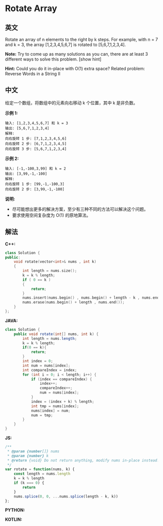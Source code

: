 # Rotate Array

## 英文
Rotate an array of n elements to the right by k steps.
For example, with n = 7 and k = 3, the array [1,2,3,4,5,6,7] is rotated to [5,6,7,1,2,3,4].

**Note:**
Try to come up as many solutions as you can, there are at least 3 different ways to solve this problem.
[show hint]

**Hint:**
Could you do it in-place with O(1) extra space?
Related problem: Reverse Words in a String II

## 中文
给定一个数组，将数组中的元素向右移动 k 个位置，其中 k 是非负数。

**示例 1:**
```
输入: [1,2,3,4,5,6,7] 和 k = 3
输出: [5,6,7,1,2,3,4]
解释:
向右旋转 1 步: [7,1,2,3,4,5,6]
向右旋转 2 步: [6,7,1,2,3,4,5]
向右旋转 3 步: [5,6,7,1,2,3,4]
```
**示例 2:**
```
输入: [-1,-100,3,99] 和 k = 2
输出: [3,99,-1,-100]
解释: 
向右旋转 1 步: [99,-1,-100,3]
向右旋转 2 步: [3,99,-1,-100]
```
**说明:**
* 尽可能想出更多的解决方案，至少有三种不同的方法可以解决这个问题。
* 要求使用空间复杂度为 O(1) 的原地算法。

## 解法
**C++:**
```c++
class Solution {
public:
    void rotate(vector<int>& nums , int k)
    {
        int length = nums.size();
        k = k % length;
        if ( 0 == k )
        {
            return;
        }
        nums.insert(nums.begin() , nums.begin() + length - k , nums.end());
        nums.erase(nums.begin() + length , nums.end());
    }
};
```

**JAVA:**
```java
class Solution {
    public void rotate(int[] nums, int k) {
        int length = nums.length;
        k = k % length;
        if(0 == k){
            return;
        }
        int index = 0;
        int num = nums[index];
        int compareIndex = index;
        for (int i = 0; i < length; i++) {
            if (index == compareIndex) {
                index++;
                compareIndex++;
                num = nums[index];
            }
            index = (index + k) % length;
            int tmp = nums[index];
            nums[index] = num;
            num = tmp;
        }
    }
}
```

**JS:**
```javascript
/**
 * @param {number[]} nums
 * @param {number} k
 * @return {void} Do not return anything, modify nums in-place instead.
 */
var rotate = function(nums, k) {
    const length = nums.length
    k = k % length
    if (k === 0) {
        return 
    }
    nums.splice(0, 0, ...nums.splice(length - k, k))
};
```

**PYTHON:**

**KOTLIN:**